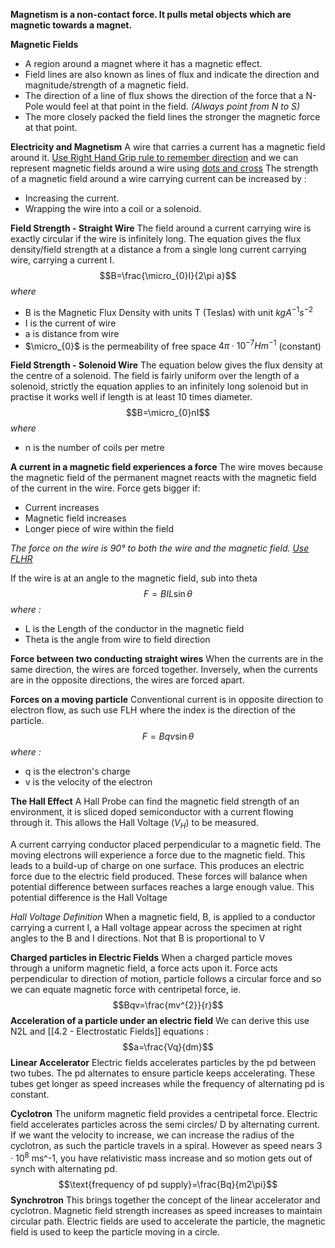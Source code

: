 **Magnetism is a non-contact force. It pulls metal objects which are magnetic towards a magnet.**

**Magnetic Fields**
- A region around a magnet where it has a magnetic effect.
- Field lines are also known as lines of flux and indicate the direction and magnitude/strength of a magnetic field.
- The direction of a line of flux shows the direction of the force that a N-Pole would feel at that point in the field. *(Always point from N to S)*
- The more closely packed the field lines the stronger the magnetic force at that point.

**Electricity and Magnetism**
A wire that carries a current has a magnetic field around it. [Use Right Hand Grip rule to remember direction](https://mammothmemory.net/images/user/base/Physics/magnets/wires%20and%20magnetic%20fields/the-right-hand-rule-of-electromagnetism.26c69f0.jpg) and we can represent magnetic fields around a wire using [dots and cross](https://cdn.savemyexams.com/uploads/2021/04/20.1-Direction-of-B-field.png)
The strength of a magnetic field around a wire carrying current can be increased by :
- Increasing the current.
- Wrapping the wire into a coil or a solenoid.

**Field Strength - Straight Wire**
The field around a current carrying wire is exactly circular if the wire is infinitely long. The equation gives the flux density/field strength at a distance a from a single long current carrying wire, carrying a current I.
$$B=\frac{\micro_{0}I}{2\pi a}$$
*where*
- B is the Magnetic Flux Density with units T (Teslas) with unit $kgA^{-1}s^{-2}$
- I is the current of wire 
- a is distance from wire
- $\micro_{0}$ is the permeability of free space $4\pi\cdot10^{-7}Hm^{-1}$ (constant)

**Field Strength - Solenoid Wire**
The equation below gives the flux density at the centre of a solenoid. The field is fairly uniform over the length of a solenoid, strictly the equation applies to an infinitely long solenoid but in practise it works well if length is at least 10 times diameter.
$$B=\micro_{0}nI$$
*where*
- n is the number of coils per metre

**A current in a magnetic field experiences a force**
The wire moves because the magnetic field of the permanent magnet reacts with the magnetic field of the current in the wire. 
Force gets bigger if:
- Current increases
- Magnetic field increases
- Longer piece of wire within the field

*The force on the wire is 90° to both the wire and the magnetic field. [Use FLHR](https://cdn1.byjus.com/wp-content/uploads/2020/01/Fleming%E2%80%99s-Left-Hand-Rule.png)*

If the wire is at an angle to the magnetic field, sub into theta
$$F=BIL\sin\theta$$
*where :*
- L is the Length of the conductor in the magnetic field 
- Theta is the angle from wire to field direction

**Force between two conducting straight wires**
When the currents are in the same direction, the wires are forced together. Inversely, when the currents are in the opposite directions, the wires are forced apart.

**Forces on a moving particle**
Conventional current is in opposite direction to electron flow, as such use FLH where the index is the direction of the particle.
$$F=Bqv\sin\theta$$
*where :*
- q is the electron's charge 
- v is the velocity of the electron 

**The Hall Effect**
A Hall Probe can find the magnetic field strength of an environment, it is sliced doped semiconductor with a current flowing through it. This allows the Hall Voltage ($V_{H}$) to be measured.

A current carrying conductor placed perpendicular to a magnetic field. The moving electrons will experience a force due to the magnetic field. This leads to a build-up of charge on one surface. This produces an electric force due to the electric field produced. These forces will balance when potential difference between surfaces reaches a large enough value. This potential difference is the Hall Voltage

*Hall Voltage Definition*
When a magnetic field, B, is applied to a conductor carrying a current I, a Hall voltage appear across the specimen at right angles to the B and I directions. Not that B is proportional to V

**Charged particles in Electric Fields**
When a charged particle moves through a uniform magnetic field, a force acts upon it. Force acts perpendicular to direction of motion, particle follows a circular force and so we can equate magnetic force with centripetal force, ie.$$Bqv=\frac{mv^{2}}{r}$$
**Acceleration of a particle under an electric field**
We can derive this use N2L and [[4.2 - Electrostatic Fields]] equations : 
$$a=\frac{Vq}{dm}$$
**Linear Accelerator**
Electric fields accelerates particles by the pd between two tubes. The pd alternates to ensure particle keeps accelerating. These tubes get longer as speed increases while the frequency of alternating pd is constant.

**Cyclotron**
The uniform magnetic field provides a centripetal force. Electric field accelerates particles across the semi circles/ D by alternating current. If we want the velocity to increase, we can increase the radius of the cyclotron, as such the particle travels in a spiral. However as speed nears $3\cdot10^{8}$ ms^-1, you have relativistic mass increase and so motion gets out of synch with alternating pd.$$\text{frequency of pd supply}=\frac{Bq}{m2\pi}$$
**Synchrotron**
This brings together the concept of the linear accelerator and cyclotron. Magnetic field strength increases as speed increases to maintain circular path. Electric fields are used to accelerate the particle, the magnetic field is used to keep the particle moving in a circle.